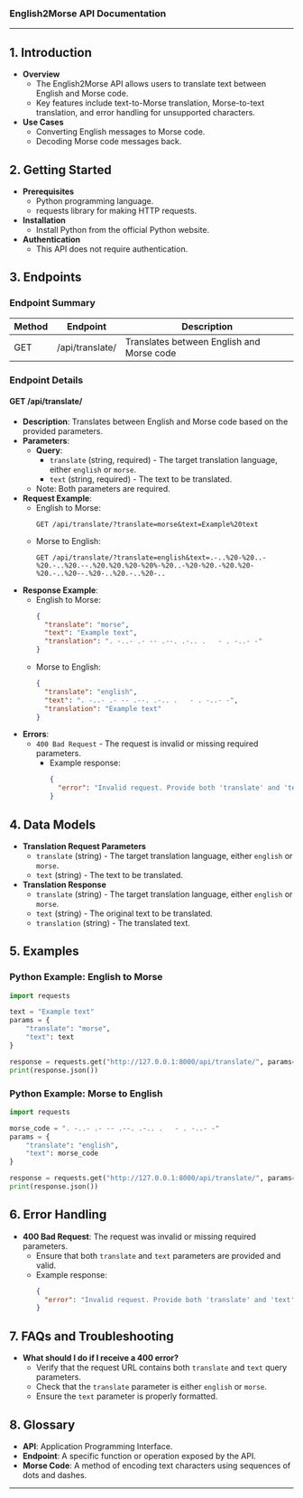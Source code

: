 ### English2Morse API Documentation

---

## 1. Introduction
- **Overview**
  - The English2Morse API allows users to translate text between English and Morse code.
  - Key features include text-to-Morse translation, Morse-to-text translation, and error handling for unsupported characters.
- **Use Cases**
  - Converting English messages to Morse code.
  - Decoding Morse code messages back.

## 2. Getting Started
- **Prerequisites**
  - Python programming language.
  - requests library for making HTTP requests.
- **Installation**
  - Install Python from the official Python website.
- **Authentication**
  - This API does not require authentication.

## 3. Endpoints
### Endpoint Summary
| Method | Endpoint                   | Description                          |
|--------|----------------------------|--------------------------------------|
| GET    | /api/translate/            | Translates between English and Morse code |

### Endpoint Details

#### GET /api/translate/
- **Description**: Translates between English and Morse code based on the provided parameters.
- **Parameters**:
  - **Query**:
    - `translate` (string, required) - The target translation language, either `english` or `morse`.
    - `text` (string, required) - The text to be translated.
  - Note: Both parameters are required.
- **Request Example**:
  - English to Morse:
    ```http
    GET /api/translate/?translate=morse&text=Example%20text
    ```
  - Morse to English:
    ```http
    GET /api/translate/?translate=english&text=.-..%20-%20..-%20.-..%20.--.%20.%20.%20-%20%-%20..-%20-%20.-%20.%20-%20.-..%20--.%20-..%20.-..%20-..
    ```
- **Response Example**:
  - English to Morse:
    ```json
    {
      "translate": "morse",
      "text": "Example text",
      "translation": ". -..- .- -- .--. .-.. .   - . -..- -"
    }
    ```
  - Morse to English:
    ```json
    {
      "translate": "english",
      "text": ". -..- .- -- .--. .-.. .   - . -..- -",
      "translation": "Example text"
    }
    ```
- **Errors**:
  - `400 Bad Request` - The request is invalid or missing required parameters.
    - Example response:
      ```json
      {
        "error": "Invalid request. Provide both 'translate' and 'text' parameters."
      }
      ```

## 4. Data Models
- **Translation Request Parameters**
  - `translate` (string) - The target translation language, either `english` or `morse`.
  - `text` (string) - The text to be translated.
- **Translation Response**
  - `translate` (string) - The target translation language, either `english` or `morse`.
  - `text` (string) - The original text to be translated.
  - `translation` (string) - The translated text.

## 5. Examples

### Python Example: English to Morse
```python
import requests

text = "Example text"
params = {
    "translate": "morse",
    "text": text
}

response = requests.get("http://127.0.0.1:8000/api/translate/", params=params)
print(response.json())
```

### Python Example: Morse to English
```python
import requests

morse_code = ". -..- .- -- .--. .-.. .   - . -..- -"
params = {
    "translate": "english",
    "text": morse_code
}

response = requests.get("http://127.0.0.1:8000/api/translate/", params=params)
print(response.json())
```

## 6. Error Handling
- **400 Bad Request**: The request was invalid or missing required parameters.
  - Ensure that both `translate` and `text` parameters are provided and valid.
  - Example response:
    ```json
    {
      "error": "Invalid request. Provide both 'translate' and 'text' parameters."
    }
    ```

## 7. FAQs and Troubleshooting
- **What should I do if I receive a 400 error?**
  - Verify that the request URL contains both `translate` and `text` query parameters.
  - Check that the `translate` parameter is either `english` or `morse`.
  - Ensure the `text` parameter is properly formatted.

## 8. Glossary
- **API**: Application Programming Interface.
- **Endpoint**: A specific function or operation exposed by the API.
- **Morse Code**: A method of encoding text characters using sequences of dots and dashes.

---
